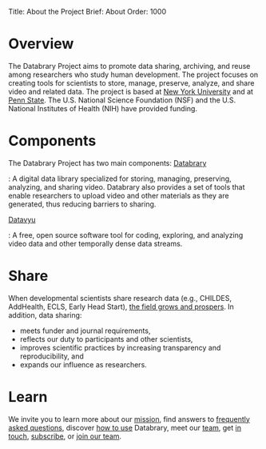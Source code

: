 Title: About the Project
Brief: About
Order: 1000

# Overview

The Databrary Project aims to promote data sharing, archiving, and reuse among researchers who study human development. The project focuses on creating tools for scientists to store, manage, preserve, analyze, and share video and related data. The project is based at [New York University](http://www.nyu.edu) and at [Penn State](http://www.psu.edu). The U.S. National Science Foundation (NSF) and the U.S. National Institutes of Health (NIH) have provided funding.

# Components

The Databrary Project has two main components:
[Databrary](http://databrary.org)

:   A digital data library specialized for storing, managing, preserving, analyzing, and sharing video. Databrary also provides a set of tools that enable researchers to upload video and other materials as they are generated, thus reducing barriers to sharing.

[Datavyu](http://datavyu.org)

:   A free, open source software tool for coding, exploring, and analyzing video data and other temporally dense data streams.

# Share

When developmental scientists share research data (e.g., CHILDES, AddHealth, ECLS, Early Head Start), [the field grows and prospers](|filename|about/why-share.md). In addition, data sharing:

- meets funder and journal requirements, 
- reflects our duty to participants and other scientists, 
- improves scientific practices by increasing transparency and reproducibility, and 
- expands our influence as researchers. 


# Learn

We invite you to learn more about our [mission](|filename|about/mission.md), find answers to [frequently asked questions](|filename|resources/faq.md), discover [how to use](|filename|about/use-cases.md) Databrary, meet our [team](|filename|about/team.md), get [in touch](|filename|about/contact.md), [subscribe](|filename|about/newsletter.md), or [join our team](|filename|about/jobs.md).
